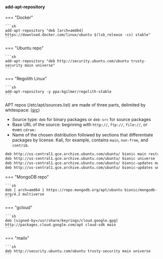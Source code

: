 #### add-apt-repository


=== "Docker"

    ```sh
    add-apt-repository "deb [arch=amd64] https://download.docker.com/linux/ubuntu $(lsb_release -cs) stable"
    ```

=== "Ubuntu repo"

    ```sh
    add-apt-repository "deb http://security.ubuntu.com/ubuntu trusty-security main universe"
    ```

=== "Regolith Linux"

    ```sh
    add-apt-repository -y ppa:kgilmer/regolith-stable
    ```



APT repos (/etc/apt/sources.list) are made of three parts, delimited by whitespace: ([src](https://kali.training/topic/introduction-to-apt/ "Introduction to APT"))

- Source type: `deb` for binary packages or `deb-src` for source packages
- Base URL of the source: beginning with `http://`, `ftp://`, `file://`, or even `cdrom:`
- Name of the chosen distribution followed by sections that differentiate packages by license. Kali, for example, contains `main`, `non-free`, and `contrib`.

```sh
deb http://us-central1.gce.archive.ubuntu.com/ubuntu/ bionic main restricted
deb http://us-central1.gce.archive.ubuntu.com/ubuntu/ bionic universe
deb http://us-central1.gce.archive.ubuntu.com/ubuntu/ bionic-updates main restricted
deb http://us-central1.gce.archive.ubuntu.com/ubuntu/ bionic-updates universe
```
=== "MongoDB repo"

    ```sh
    deb [ arch=amd64 ] https://repo.mongodb.org/apt/ubuntu bionic/mongodb-org/4.2 multiverse 
    ```
    
=== "gcloud"

    ```sh
    deb [signed-by=/usr/share/keyrings/cloud.google.gpg] http://packages.cloud.google.com/apt cloud-sdk main
    ```

=== "mailx"

    ```sh
    deb http://security.ubuntu.com/ubuntu trusty-security main universe
    ```